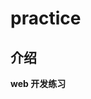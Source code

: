 <!--
 * @Date: 2020-11-21 00:14:44
 * @LastEditTime: 2020-11-21 00:19:37
 * @FilePath: \practice\README.md
-->

# practice

## 介绍

**web 开发练习**
